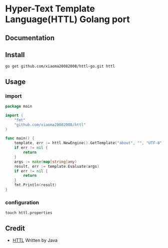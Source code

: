 # Hyper-Text Template Language(HTTL) Golang port

## Documentation

## Install

```shell
go get github.com/xiaoma20082008/httl-go.git httl
```

## Usage

### import

```go
package main

import (
	"fmt"
	"github.com/xiaoma20082008/httl"
)

func main() {
	template, err := httl.NewEngine().GetTemplate("about", "", "UTF-8")
	if err != nil {
		return
	}
	args := make(map[string]any)
	result, err := template.Evaluate(args)
	if err != nil {
		return
	}
	fmt.Println(result)
}
```

### configuration

```shell
touch httl.properties
```

## Credit

* [HTTL](https://github.com/httl/httl.git) Written by Java
